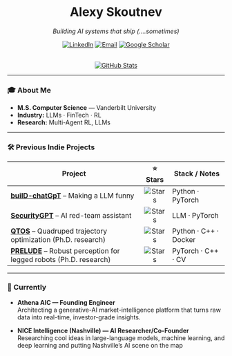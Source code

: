 <!-- ---------------------------------------------------- -->
<!-- ✨ Alexy Skoutnev — README.md                         -->
<!-- ---------------------------------------------------- -->

<div align="center">

<h1>Alexy Skoutnev</h1>
<i>Building AI systems that ship (....sometimes)</i>

[![LinkedIn](https://img.shields.io/badge/LinkedIn-0077B5?style=flat&logo=linkedin&logoColor=white)](https://www.linkedin.com/in/alexyskoutnev)
[![Email](https://img.shields.io/badge/Email-D14836?style=flat&logo=gmail&logoColor=white)](mailto:alexyskoutnev@gmail.com)
[![Google Scholar](https://img.shields.io/badge/Scholar-4285F4?style=flat&logo=googlescholar&logoColor=white)](https://scholar.google.com/citations?user=QhnjZwAAAAJ)

<br/>

<a href="https://github.com/alexyskoutnev">
  <img
    src="https://github-stats-alpha.vercel.app/api?username=alexyskoutnev&cc=22272e&tc=37BCF6&ic=fff&bc=0000"
    alt="GitHub Stats"
  />
</a>

</div>

---

### 🎓 About Me
- **M.S. Computer Science** — Vanderbilt University  
- **Industry:** LLMs · FinTech · RL 
- **Research:** Multi-Agent RL, LLMs

---

### 🛠 Previous Indie Projects
| Project | ⭐ Stars | Stack / Notes |
|---------|:------:|--------------|
| [**builD-chatGpT**](https://github.com/Alexyskoutnev/builD-chatGpT) – Making a LLM funny | ![Stars](https://img.shields.io/github/stars/Alexyskoutnev/builD-chatGpT?style=social) | Python · PyTorch |
| [**SecurityGPT**](https://github.com/Alexyskoutnev/SecurityGPT) – AI red-team assistant | ![Stars](https://img.shields.io/github/stars/Alexyskoutnev/SecurityGPT?style=social) | LLM · PyTorch |
| [**QTOS**](https://github.com/Alexyskoutnev/Quadruped-Trajectory-Optimization-Stack) – Quadruped trajectory optimization (Ph.D. research) | ![Stars](https://img.shields.io/github/stars/Alexyskoutnev/Quadruped-Trajectory-Optimization-Stack?style=social) | Python · C++ · Docker |
| [**PRELUDE**](https://github.com/UT-Austin-RPL/PRELUDE) – Robust perception for legged robots (Ph.D. research) | ![Stars](https://img.shields.io/github/stars/UT-Austin-RPL/PRELUDE?style=social) | PyTorch · C++ · CV |

---

### 🌱 Currently 
- **Athena AIC — Founding Engineer**  
  Architecting a generative-AI market-intelligence platform that turns raw data into real-time, investor-grade insights.
  
- **NICE Intelligence (Nashville) — AI Researcher/Co-Founder**  
  Researching cool ideas in large-language models, machine learning, and deep learning and putting Nashville’s AI scene on the map

<!-- END OF README -->
